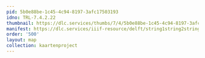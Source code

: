 ```yaml
---
pid: 5b0e88be-1c45-4c94-8197-3afc17503193
idno: TRL-7.4.2.22
thumbnail: https://dlc.services/thumbs/7/4/5b0e88be-1c45-4c94-8197-3afc17503193/full/400,339/0/default.jpg
manifest: https://dlc.services/iiif-resource/delft/string1string2string3/kaartenproject-2007/TRL-7.4.2.22
order: '500'
layout: map
collection: kaartenproject
---
```

